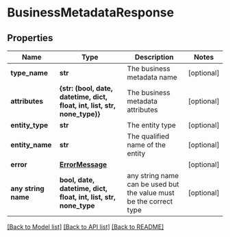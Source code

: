 # BusinessMetadataResponse


## Properties
Name | Type | Description | Notes
------------ | ------------- | ------------- | -------------
**type_name** | **str** | The business metadata name | [optional] 
**attributes** | **{str: (bool, date, datetime, dict, float, int, list, str, none_type)}** | The business metadata attributes | [optional] 
**entity_type** | **str** | The entity type | [optional] 
**entity_name** | **str** | The qualified name of the entity | [optional] 
**error** | [**ErrorMessage**](ErrorMessage.md) |  | [optional] 
**any string name** | **bool, date, datetime, dict, float, int, list, str, none_type** | any string name can be used but the value must be the correct type | [optional]

[[Back to Model list]](../README.md#documentation-for-models) [[Back to API list]](../README.md#documentation-for-api-endpoints) [[Back to README]](../README.md)


